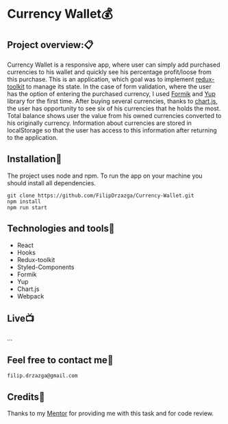 # Currency Wallet:moneybag:


## Project overview::clipboard:

Currency Wallet is a responsive app, where user can simply add purchased currencies to his wallet and quickly see his percentage profit/loose from this purchase.
This is an application, which goal was to implement [redux-toolkit](https://redux-toolkit.js.org/) to manage its state. In the case of form validation, where the user has the option of entering the purchased currency, I used [Formik](https://formik.org/) and [Yup](https://github.com/jquense/yup) library for the first time. After buying several currencies, thanks to [chart.js](https://www.chartjs.org/), the user has opportunity to see six of his currencies that he holds the most. Total balance shows  user the value from his owned currencies converted to his originally currency. Information about currencies are stored in localStorage so that the user has access to this information after returning to the application.

## Installation:dvd:

The project uses node and npm. To run the app on your machine you should install all dependencies.

```
git clone https://github.com/FilipDrzazga/Currency-Wallet.git
npm install
npm run start
```

## Technologies and tools:wrench:

* React
* Hooks
* Redux-toolkit
* Styled-Components
* Formik 
* Yup
* Chart.js
* Webpack

## Live:tv:
...

## Feel free to contact me:thought_balloon:

`filip.drzazga@gmail.com`


## Credits:raised_hands:

Thanks to my [Mentor](https://github.com/devmentor-pl) for providing me with this task and for code review.
